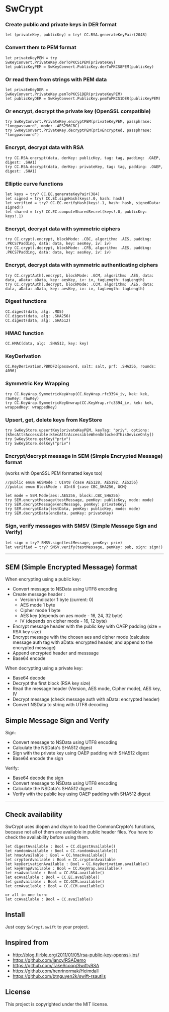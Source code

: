 SwCrypt
=========

### Create public and private keys in DER format
```
let (privateKey, publicKey) = try! CC.RSA.generateKeyPair(2048)
```
### Convert them to PEM format
```
let privateKeyPEM = try SwKeyConvert.PrivateKey.derToPKCS1PEM(privateKey)
let publicKeyPEM = SwKeyConvert.PublicKey.derToPKCS8PEM(publicKey)
```
### Or read them from strings with PEM data
```
let privateKeyDER = SwKeyConvert.PrivateKey.pemToPKCS1DER(privateKeyPEM)
let publicKeyDER = SwKeyConvert.PublicKey.pemToPKCS1DER(publicKeyPEM)
```
### Or encrypt, decrypt the private key (OpenSSL compatible)
```
try SwKeyConvert.PrivateKey.encryptPEM(privateKeyPEM, passphrase: "longpassword", mode: .AES256CBC)
try SwKeyConvert.PrivateKey.decryptPEM(privEncrypted, passphrase: "longpassword")
```
### Encrypt, decrypt data with RSA
```
try CC.RSA.encrypt(data, derKey: publicKey, tag: tag, padding: .OAEP, digest: .SHA1)
try CC.RSA.decrypt(data, derKey: privateKey, tag: tag, padding: .OAEP, digest: .SHA1)
```
### Elliptic curve functions
```
let keys = try? CC.EC.generateKeyPair(384)
let signed = try? CC.EC.signHash(keys!.0, hash: hash)
let verified = try? CC.EC.verifyHash(keys!.1, hash: hash, signedData: signed!)
let shared = try? CC.EC.computeSharedSecret(keys!.0, publicKey: keys!.1)
```
### Encrypt, decrypt data with symmetric ciphers
```
try CC.crypt(.encrypt, blockMode: .CBC, algorithm: .AES, padding: .PKCS7Padding, data: data, key: aesKey, iv: iv)
try CC.crypt(.decrypt, blockMode: .CFB, algorithm: .AES, padding: .PKCS7Padding, data: data, key: aesKey, iv: iv)
```
### Encrypt, decrypt data with symmetric authenticating ciphers
```
try CC.cryptAuth(.encrypt, blockMode: .GCM, algorithm: .AES, data: data, aData: aData, key: aesKey, iv: iv, tagLength: tagLength)
try CC.cryptAuth(.decrypt, blockMode: .CCM, algorithm: .AES, data: data, aData: aData, key: aesKey, iv: iv, tagLength: tagLength)
```
### Digest functions
```
CC.digest(data, alg: .MD5)
CC.digest(data, alg: .SHA256)
CC.digest(data, alg: .SHA512)
```
### HMAC function
```
CC.HMAC(data, alg: .SHA512, key: key)
```
### KeyDerivation
```
CC.KeyDerivation.PBKDF2(password, salt: salt, prf: .SHA256, rounds: 4096)
```
### Symmetric Key Wrapping
```
try CC.KeyWrap.SymmetricKeyWrap(CC.KeyWrap.rfc3394_iv, kek: kek, rawKey: rawKey)
try CC.KeyWrap.SymmetricKeyUnwrap(CC.KeyWrap.rfc3394_iv, kek: kek, wrappedKey: wrappedKey)
```
### Upsert, get, delete keys from KeyStore
```
try SwKeyStore.upsertKey(privateKeyPEM, keyTag: "priv", options: [kSecAttrAccessible:kSecAttrAccessibleWhenUnlockedThisDeviceOnly])
try SwKeyStore.getKey("priv")
try SwKeyStore.delKey("priv")
```

### Encrypt/decrypt message in SEM (Simple Encrypted Message) format
(works with OpenSSL PEM formatted keys too)
```
//public enum AESMode : UInt8 {case AES128, AES192, AES256}
//public enum BlockMode : UInt8 {case CBC_SHA256, GCM}

let mode = SEM.Mode(aes:.AES256, block:.CBC_SHA256)
try SEM.encryptMessage(testMessage, pemKey: publicKey, mode: mode)
try SEM.decryptMessage(encMessage, pemKey: privateKey)
try SEM.encryptData(testData, pemKey: publicKey, mode: mode)
try SEM.decryptData(encData, pemKey: privateKey)
```

### Sign, verify messages with SMSV (Simple Message Sign and Verify)
```
let sign = try? SMSV.sign(testMessage, pemKey: priv)
let verified = try? SMSV.verify(testMessage, pemKey: pub, sign: sign!)
```

-----

SEM (Simple Encrypted Message) format
-------------------------------------

When encrypting using a public key:

- Convert message to NSData using UTF8 encoding
- Create message header :
  - Version indicator 1 byte (current: 0)
  - AES mode 1 byte
  - Cipher mode 1 byte
  - AES key (depends on aes mode - 16, 24, 32 byte)
  - IV (depends on cipher mode - 16, 12 byte)
- Encrypt message header with the public key with OAEP padding (size = RSA key size)
- Encrypt message with the chosen aes and cipher mode (calculate message auth tag with aData: encrypted header, and append to the encrypted message)
- Append encrypted header and messsage
- Base64 encode

When decrypting using a private key:

- Base64 decode
- Decrypt the first block (RSA key size)
- Read the message header (Version, AES mode, Cipher mode), AES key, IV
- Decrypt message (check message auth with aData: encrypted header)
- Convert NSData to string with UTF8 decoding

Simple Message Sign and Verify
------------------------------

Sign:

- Convert message to NSData using UTF8 encoding
- Calculate the NSData's SHA512 digest
- Sign with the private key using OAEP padding with SHA512 digest
- Base64 encode the sign

Verify:

- Base64 decode the sign
- Convert message to NSData using UTF8 encoding
- Calculate the NSData's SHA512 digest
- Verify with the public key using OAEP padding with SHA512 digest

-----

Check availability
---------------------

SwCrypt uses dlopen and dlsym to load the CommonCrypto's functions, because not all of them are available in public header files. You have to check the availability before using them.

```
let digestAvailable : Bool = CC.digestAvailable()
let ramdomAvailable : Bool = CC.randomAvailable(()
let hmacAvailable : Bool = CC.hmacAvailable()
let cryptorAvailable : Bool = CC.cryptorAvailable
let keyDerivationAvailable : Bool = CC.KeyDerivation.available()
let keyWrapAvailable : Bool = CC.KeyWrap.available()
let rsaAvailable : Bool = CC.RSA.available()
let ecAvailable : Bool = CC.EC.available()
let gcmAvailable : Bool = CC.GCM.available()
let ccmAvailable : Bool = CC.CCM.available()

or all in one turn:
let ccAvailable : Bool = CC.available()
```

Install
-------
Just copy `SwCrypt.swift` to your project.

Inspired from
-------------

 - <http://blog.flirble.org/2011/01/05/rsa-public-key-openssl-ios/>
 - <https://github.com/lancy/RSADemo>
 - <https://github.com/TakeScoop/SwiftyRSA>
 - <https://github.com/henrinormak/Heimdall>
 - <https://github.com/btnguyen2k/swift-rsautils>

License
-------

This project is copyrighted under the MIT license.
